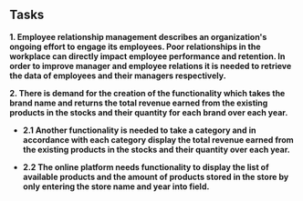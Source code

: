## Tasks

**1.	Employee relationship management describes an organization's ongoing effort to engage its employees. Poor relationships in the workplace can directly impact employee performance and retention. In order to improve manager and employee relations it is needed to retrieve the data of employees and their managers respectively.**  


**2.	There is demand for the creation of the functionality which takes the brand name and returns the total revenue earned from the existing products in the stocks and their quantity for each brand over each year.**


 - **2.1	Another functionality is needed to take a category and in accordance with each category display the total revenue earned from the existing products in the stocks and their quantity over each year.**
 

 - **2.2	The online platform needs functionality to display the list of available products and the amount of products stored in the store by only entering the store name and year into field.**




